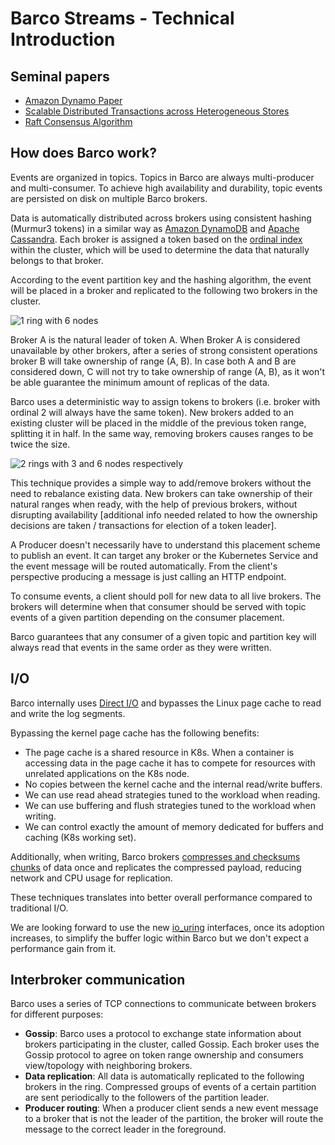 # Barco Streams - Technical Introduction

## Seminal papers

- [Amazon Dynamo Paper](https://www.allthingsdistributed.com/files/amazon-dynamo-sosp2007.pdf)
- [Scalable Distributed Transactions across Heterogeneous Stores](https://www.researchgate.net/profile/Akon-Dey/publication/282156834_Scalable_Distributed_Transactions_across_Heterogeneous_Stores/links/56058b9608ae5e8e3f32b98d/Scalable-Distributed-Transactions-across-Heterogeneous-Stores.pdf)
- [Raft Consensus Algorithm](https://raft.github.io/raft.pdf)

## How does Barco work?

Events are organized in topics. Topics in Barco are always multi-producer and multi-consumer. To achieve high
availability and durability, topic events are persisted on disk on multiple Barco brokers.

Data is automatically distributed across brokers using consistent hashing (Murmur3 tokens) in a similar way as [Amazon
DynamoDB](https://www.allthingsdistributed.com/files/amazon-dynamo-sosp2007.pdf) and [Apache
Cassandra](https://cassandra.apache.org/doc/latest/cassandra/architecture/dynamo.html#dataset-partitioning-consistent-hashing). Each broker is assigned a token based on the [ordinal
index](https://kubernetes.io/docs/concepts/workloads/controllers/statefulset/#ordinal-index) within the cluster,
which will be used to determine the data that naturally belongs to that broker.

According to the event partition key and the hashing algorithm, the event will be placed in a broker and replicated to
the following two brokers in the cluster.

<div>
<img alt="1 ring with 6 nodes" src="https://user-images.githubusercontent.com/2931196/174292608-e7c08749-cbc9-4311-b151-400185f586bf.png" style="max-width:400px;">
</div>

Broker A is the natural leader of token A. When Broker A is considered unavailable by other brokers, after a series of strong consistent operations broker B will take ownership of range (A, B). In case both A and B are considered down, C will not try to take ownership of range (A, B), as it won't be able guarantee the minimum amount of replicas of the data.

Barco uses a deterministic way to assign tokens to brokers (i.e. broker with ordinal 2 will always have the same token).  New brokers added to an existing cluster will be placed in the middle of the previous token range, splitting it in half. In the same way, removing brokers causes ranges to be twice the size.

![2 rings with 3 and 6 nodes respectively](https://user-images.githubusercontent.com/2931196/174292614-4124eddc-01f1-4495-8391-93796f32083e.png)

This technique provides a simple way to add/remove brokers without the need to rebalance existing data. New brokers can take ownership of their natural ranges when ready, with the help of previous brokers, without disrupting availability [additional info needed related to how the ownership decisions are taken / transactions for election of a token leader].

A Producer doesn't necessarily have to understand this placement scheme to publish an event. It can target any broker
or the Kubernetes Service and the event message will be routed automatically. From the client's perspective producing
a message is just calling an HTTP endpoint.

To consume events, a client should poll for new data to all live brokers. The brokers will determine when that consumer
should be served with topic events of a given partition depending on the consumer placement.

Barco guarantees that any consumer of a given topic and partition key will always read that events in the same order as
they were written.

## I/O

Barco internally uses [Direct I/O][direct-io] and bypasses the Linux page cache to read and write the log segments.

Bypassing the kernel page cache has the following benefits:

- The page cache is a shared resource in K8s. When a container is accessing data in the page cache it has to compete
for resources with unrelated applications on the K8s node.
- No copies between the kernel cache and the internal read/write buffers.
- We can use read ahead strategies tuned to the workload when reading.
- We can use buffering and flush strategies tuned to the workload when writing.
- We can control exactly the amount of memory dedicated for buffers and caching (K8s working set).

Additionally, when writing, Barco brokers [compresses and checksums chunks](./developer/FILE_FORMATS.md) of data once
and replicates the compressed payload, reducing network and CPU usage for replication.

These techniques translates into better overall performance compared to traditional I/O.

We are looking forward to use the new [io_uring] interfaces, once its adoption increases, to simplify the buffer logic
within Barco but we don't expect a performance gain from it.

## Interbroker communication

Barco uses a series of TCP connections to communicate between brokers for different purposes:

- **Gossip**: Barco uses a protocol to exchange state information about brokers participating in the cluster, called Gossip.
Each broker uses the Gossip protocol to agree on token range ownership and consumers view/topology with neighboring brokers.
- **Data replication**: All data is automatically replicated to the following brokers in the ring. Compressed groups of events of a certain partition are sent periodically to the followers of the partition leader.
- **Producer routing**: When a producer client sends a new event message to a broker that is not the leader of the partition, the broker will route the message to the correct leader in the foreground.

[direct-io]: https://access.redhat.com/documentation/en-us/red_hat_enterprise_linux/5/html/global_file_system/s1-manage-direct-io
[io_uring]: https://en.wikipedia.org/wiki/Io_uring
